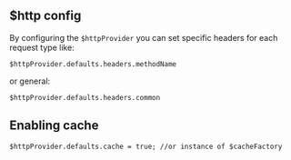 ## $http config

By configuring the `$httpProvider` you can set specific headers for each request type like:

```
$httpProvider.defaults.headers.methodName
```

or general:

```
$httpProvider.defaults.headers.common
```

## Enabling cache

```
$httpProvider.defaults.cache = true; //or instance of $cacheFactory
```
